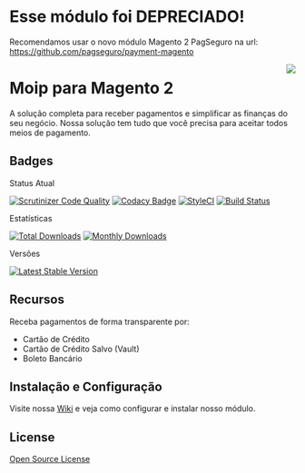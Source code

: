 # Esse módulo foi DEPRECIADO!

Recomendamos usar o novo módulo Magento 2 PagSeguro na url: https://github.com/pagseguro/payment-magento

<img src="view/adminhtml/web/images/logo.svg" align="right" />

# Moip para Magento 2

A solução completa para receber pagamentos e simplificar as finanças do seu negócio. Nossa solução tem tudo que você precisa para aceitar todos meios de pagamento.

## Badges
Status Atual

[![Scrutinizer Code Quality](https://scrutinizer-ci.com/g/wirecardBrasil/magento2/badges/quality-score.png?b=Magento%402.4)](https://scrutinizer-ci.com/g/wirecardBrasil/magento2/)
[![Codacy Badge](https://api.codacy.com/project/badge/Grade/b7e3de5c39e546ce82f94d53be2f1277)](https://app.codacy.com/gh/elisei/dev-moip?utm_source=github.com&utm_medium=referral&utm_content=elisei/dev-moip&utm_campaign=Badge_Grade)
[![StyleCI](https://github.styleci.io/repos/314324670/shield?branch=main)](https://github.styleci.io/repos/314324670?branch=main)
[![Build Status](https://travis-ci.org/elisei/dev-moip.svg?branch=main)](https://travis-ci.org/elisei/dev-moip)

Estatísticas

[![Total Downloads](https://poser.pugx.org/moip/magento2/downloads)](https://packagist.org/packages/moip/magento2)
[![Monthly Downloads](https://poser.pugx.org/moip/magento2/d/monthly)](https://packagist.org/packages/moip/magento2)

Versões

[![Latest Stable Version](https://poser.pugx.org/moip/magento2/v/stable)](https://packagist.org/packages/moip/magento2)

## Recursos

Receba pagamentos de forma transparente por:
*   Cartão de Crédito
*	Cartão de Crédito Salvo (Vault)
*   Boleto Bancário

## Instalação e Configuração

Visite nossa [Wiki][wiki] e veja como configurar e instalar nosso módulo.

## License

[Open Source License](LICENSE.txt)

   [wiki]: <https://github.com/moip/magento2/wiki>
